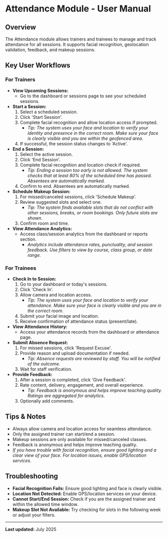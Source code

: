 # Attendance Module - User Manual

## Overview
The Attendance module allows trainers and trainees to manage and track attendance for all sessions. It supports facial recognition, geolocation validation, feedback, and makeup sessions.

## Key User Workflows

### For Trainers
- **View Upcoming Sessions:**
  - Go to the dashboard or sessions page to see your scheduled sessions.
- **Start a Session:**
  1. Select a scheduled session.
  2. Click 'Start Session'.
  3. Complete facial recognition and allow location access if prompted.
     - *Tip: The system uses your face and location to verify your identity and presence in the correct room. Make sure your face is clearly visible and you are within the geofenced area.*
  4. If successful, the session status changes to 'Active'.
- **End a Session:**
  1. Select the active session.
  2. Click 'End Session'.
  3. Complete facial recognition and location check if required.
     - *Tip: Ending a session too early is not allowed. The system checks that at least 80% of the scheduled time has passed. Absentees are automatically marked.*
  4. Confirm to end. Absentees are automatically marked.
- **Schedule Makeup Session:**
  1. For missed/canceled sessions, click 'Schedule Makeup'.
  2. Review suggested slots and select one.
     - *Tip: The system finds available slots that do not conflict with other sessions, breaks, or room bookings. Only future slots are shown.*
  3. Confirm room and time.
- **View Attendance Analytics:**
  - Access class/session analytics from the dashboard or reports section.
    - *Analytics include attendance rates, punctuality, and session feedback. Use filters to view by course, class group, or date range.*

### For Trainees
- **Check In to Session:**
  1. Go to your dashboard or today's sessions.
  2. Click 'Check In'.
  3. Allow camera and location access.
     - *Tip: The system uses your face and location to verify your attendance. Make sure your face is clearly visible and you are in the correct room.*
  4. Submit your facial image and location.
  5. Receive confirmation of attendance status (present/late).
- **View Attendance History:**
  - Access your attendance records from the dashboard or attendance page.
- **Submit Absence Request:**
  1. For missed sessions, click 'Request Excuse'.
  2. Provide reason and upload documentation if needed.
     - *Tip: Absence requests are reviewed by staff. You will be notified of the outcome.*
  3. Wait for staff verification.
- **Provide Feedback:**
  1. After a session is completed, click 'Give Feedback'.
  2. Rate content, delivery, engagement, and overall experience.
     - *Tip: Feedback is anonymous and helps improve teaching quality. Ratings are aggregated for analytics.*
  3. Optionally add comments.

## Tips & Notes
- Always allow camera and location access for seamless attendance.
- Only the assigned trainer can start/end a session.
- Makeup sessions are only available for missed/canceled classes.
- Feedback is anonymous and helps improve teaching quality.
- *If you have trouble with facial recognition, ensure good lighting and a clear view of your face. For location issues, enable GPS/location services.*

## Troubleshooting
- **Facial Recognition Fails:** Ensure good lighting and face is clearly visible.
- **Location Not Detected:** Enable GPS/location services on your device.
- **Cannot Start/End Session:** Check if you are the assigned trainer and within the allowed time window.
- **Makeup Slot Not Available:** Try checking for slots in the following week or adjust your filters.

---
**Last updated:** July 2025
